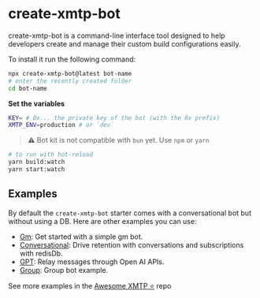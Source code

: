 # create-xmtp-bot

create-xmtp-bot is a command-line interface tool designed to help developers create and manage their custom build configurations easily.

To install it run the following command:

```bash
npx create-xmtp-bot@latest bot-name
# enter the recently created folder
cd bot-name
```

**Set the variables**

```bash
KEY= # 0x... the private key of the bot (with the 0x prefix)
XMTP_ENV=production # or `dev`
```

> ⚠️ Bot kit is not compatible with `bun` yet. Use `npm` or `yarn`

```bash
# to run with hot-reload
yarn build:watch
yarn start:watch
```

## Examples

By default the `create-xmtp-bot` starter comes with a conversational bot but without using a DB. Here are other examples you can use:

- [Gm](https://github.com/xmtp/botkit/tree/main/examples/gm): Get started with a simple gm bot.
- [Conversational](https://github.com/xmtp/botkit/tree/main/examples/conversational): Drive retention with conversations and subscriptions with redisDb.
- [GPT](https://github.com/xmtp/botkit/tree/main/examples/gpt): Relay messages through Open AI APIs.
- [Group](https://github.com/xmtp/botkit/tree/main/examples/group): Group bot example.

See more examples in the [Awesome XMTP ⭐️](https://github.com/xmtp/awesome-xmtp) repo
